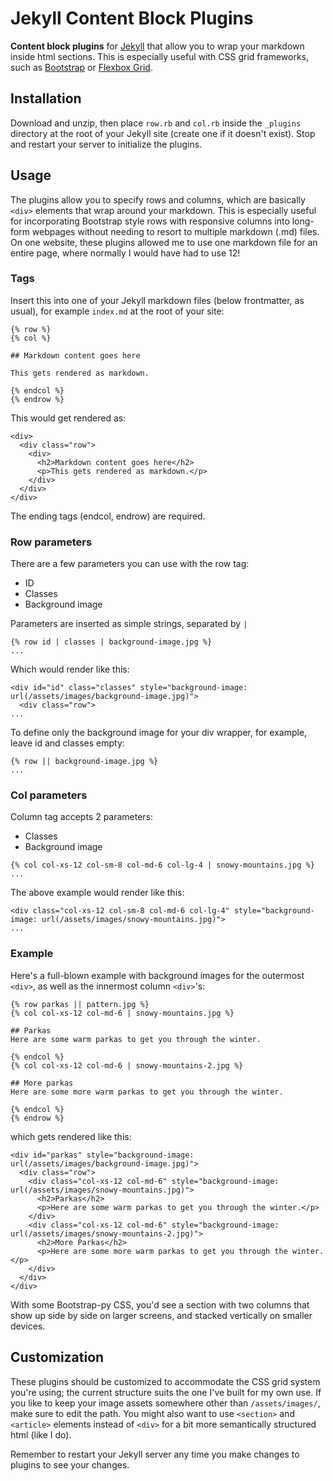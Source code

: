 # Jekyll Content Block Plugins

**Content block plugins** for [Jekyll](http://jekyllrb.com/) that allow you to wrap your markdown inside html sections. This is especially useful with CSS grid frameworks, such as [Bootstrap](https://getbootstrap.com) or [Flexbox Grid](http://flexboxgrid.com).

## Installation

Download and unzip, then place `row.rb` and `col.rb` inside the `_plugins` directory at the root of your Jekyll site (create one if it doesn't exist). Stop and restart your server to initialize the plugins.


## Usage

The plugins allow you to specify rows and columns, which are basically `<div>` elements that wrap around your markdown. This is especially useful for incorporating Bootstrap style rows with responsive columns into long-form webpages without needing to resort to multiple markdown (.md) files. On one website, these plugins allowed me to use one markdown file for an entire page, where normally I would have had to use 12!


### Tags

Insert this into one of your Jekyll markdown files (below frontmatter, as usual), for example `index.md` at the root of your site:

~~~
{% row %}
{% col %}

## Markdown content goes here

This gets rendered as markdown.

{% endcol %}
{% endrow %}
~~~

This would get rendered as:

~~~
<div>
  <div class="row">
    <div>
      <h2>Markdown content goes here</h2>
      <p>This gets rendered as markdown.</p>
    </div>
  </div>
</div>
~~~

The ending tags (endcol, endrow) are required.


### Row parameters

There are a few parameters you can use with the row tag:

- ID
- Classes
- Background image

Parameters are inserted as simple strings, separated by `|`

~~~
{% row id | classes | background-image.jpg %}
...
~~~

Which would render like this:

~~~
<div id="id" class="classes" style="background-image: url(/assets/images/background-image.jpg)">
  <div class="row">
...
~~~

To define only the background image for your div wrapper, for example, leave id and classes empty:

~~~
{% row || background-image.jpg %}
...
~~~


### Col parameters

Column tag accepts 2 parameters:

- Classes
- Background image

~~~
{% col col-xs-12 col-sm-8 col-md-6 col-lg-4 | snowy-mountains.jpg %}
...
~~~

The above example would render like this:

~~~
<div class="col-xs-12 col-sm-8 col-md-6 col-lg-4" style="background-image: url(/assets/images/snowy-mountains.jpg)">
...
~~~


### Example

Here's a full-blown example with background images for the outermost `<div>`, as well as the innermost column `<div>`'s:

~~~
{% row parkas || pattern.jpg %}
{% col col-xs-12 col-md-6 | snowy-mountains.jpg %}

## Parkas
Here are some warm parkas to get you through the winter.

{% endcol %}
{% col col-xs-12 col-md-6 | snowy-mountains-2.jpg %}

## More parkas
Here are some more warm parkas to get you through the winter.

{% endcol %}
{% endrow %}
~~~

which gets rendered like this:

~~~
<div id="parkas" style="background-image: url(/assets/images/background-image.jpg)">
  <div class="row">
    <div class="col-xs-12 col-md-6" style="background-image: url(/assets/images/snowy-mountains.jpg)">
      <h2>Parkas</h2>
      <p>Here are some warm parkas to get you through the winter.</p>
    </div>
    <div class="col-xs-12 col-md-6" style="background-image: url(/assets/images/snowy-mountains-2.jpg)">
      <h2>More Parkas</h2>
      <p>Here are some more warm parkas to get you through the winter.</p>
    </div>
  </div>
</div>
~~~

With some Bootstrap-py CSS, you'd see a section with two columns that show up side by side on larger screens, and stacked vertically on smaller devices.


## Customization

These plugins should be customized to accommodate the CSS grid system you're using; the current structure suits the one I've built for my own use. If you like to keep your image assets somewhere other than `/assets/images/`, make sure to edit the path. You might also want to use `<section>` and `<article>` elements instead of `<div>` for a bit more semantically structured html (like I do).

Remember to restart your Jekyll server any time you make changes to plugins to see your changes.
